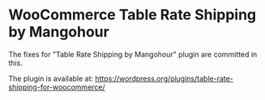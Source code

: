 # WooCommerce Table Rate Shipping by Mangohour

The fixes for "Table Rate Shipping by Mangohour" plugin are committed in this.

The plugin is available at: https://wordpress.org/plugins/table-rate-shipping-for-woocommerce/

